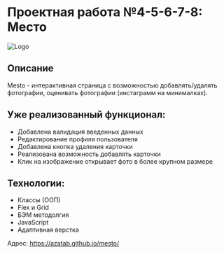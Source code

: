 # Проектная работа №4-5-6-7-8: Место

![Logo](https://azatab.github.io/mesto/src/images/logo-vect.svg)

## Описание

Mesto - интерактивная страница с возможностью добавлять/удалять фотографии, оценивать фотографии (инстаграмм на минималках).

## Уже реализованный функционал:

* Добавлена валидация введенных данных
* Редактирование профиля пользователя
* Добавлена кнопка удаления карточки
* Реализована возможность добавлять карточки
* Клик на изображение открывает фото в более крупном размере

## Технологии:

* Классы (ООП)
* Flex и Grid
* БЭМ методолгия
* JavaScript
* Адаптивная верстка

Адрес: https://azatab.github.io/mesto/
